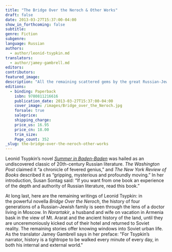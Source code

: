 ```yaml
---
title: "The Bridge Over the Neroch & Other Works"
draft: false
date: 2013-03-27T15:37:00-04:00
show_in_forthcoming: false
subtitle:
genre: Fiction
subgenre:
language: Russian
authors:
  - author/leonid-tsypkin.md
translators:
  - author/jamey-gambrell.md
editors:
contributors:
featured_image:
description: "All the remaining scattered gems by the great Russian-Jewish author of _Summer in Baden-Baden_ "
editions:
  - binding: Paperback
    isbn: 9780811216616
    publication_date: 2013-03-27T15:37:00-04:00
    cover_image: /images/Bridge_over_the_Neroch.jpg
    forsale: true
    saleprice:
    shipping_charge:
    price_us: 16.95
    price_cn: 18.00
    trim_size:
    Page_count: 352
_slug: the-bridge-over-the-neroch-other-works
---
```


Leonid Tsypkin’s novel [_Summer in Baden-Baden_](http://ndbooks.com/book/summer-in-baden-baden) was hailed as an undiscovered classic of 20th-century Russian literature. _The Washington Post_ claimed it “a chronicle of fevered genius,” and _The New York Review of Books_ described it as “gripping, mysterious and profoundly moving.” In her introduction, Susan Sontag said: “If you want from one book an experience of the depth and authority of Russian literature, read this book.” 

At long last, here are the remaining writings of Leonid Tsypkin: in the powerful novella _Bridge Over the Neroch_, the history of four generations of a Russian-Jewish family is seen through the lens of a doctor living in Moscow. In _Norartakir_, a husband and wife on vacation in Armenia bask in the view of Mt. Ararat and the ancient history of the land, until they are unceremoniously kicked out of their hotel and returned to Soviet reality. The remaining stories offer knowing windows into Soviet urban life. As the translator Jamey Gambrell says in her preface: "For Tsypkin’s narrator, history is a tightrope to be walked every minute of every day, in both his internal and external world."

